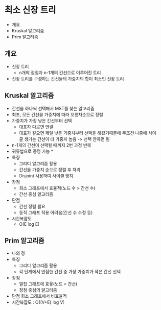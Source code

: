 # 최소 신장 트리
- 개요
- Kruskal 알고리즘
- Prim 알고리즘


## 개요
- 신장 트리
    * n개의 점점과 n-1개의 간선으로 이루어진 트리
- 신장 트리를 구성하는 간선들의 가중치의 합이 최소인 신장 트리


## Kruskal 알고리즘
- 간선을 하나씩 선택해서 MST를 찾는 알고리즘
- 최초, 모든 간선을 가중치에 따라 오름차순으로 정렬
- 가중치가 가장 낮은 간선부터 선택
    * 대표자 다르면 연결
    * 대표자 같으면 제일 낮은 가중치부터 선택을 해왔기때문에 무조건 나중에 사이클 생기는 간선이 더 가중치 높음 -> 선택 안하면 됨
- n-1개의 간선이 선택될 때까지 2번 과정 반복
- 귀류법으로 증명 가능
    * 
- 특징
    * 그리디 알고리즘 활용
    * 간선을 가중치 순으로 정렬 후 처리
    * Disjoint 사용하여 사이클 방지
- 장점
    * 희소 그래프에서 효율적(노드 수 > 간선 수)
    * 간선 중심 알고리즘
- 단점
    * 간선 정렬 필요
    * 동적 그래프 적용 어려움(간선 수 수정 등)
- 시간복잡도
    * O(E log E)


## Prim 알고리즘
- 나의 정
- 특징
    * 그리디 알고리즘 활용
    * 각 단계에서 인접한 간선 중 가장 가중치가 작은 간선 선택
- 장점
    * 밀집 그래프에 효윻(노드 < 간선)
    * 정점 중심의 알고리즘
- 단점 희소 그래프에서 비효율적
- 시간복잡도 : O((V+E) log V)